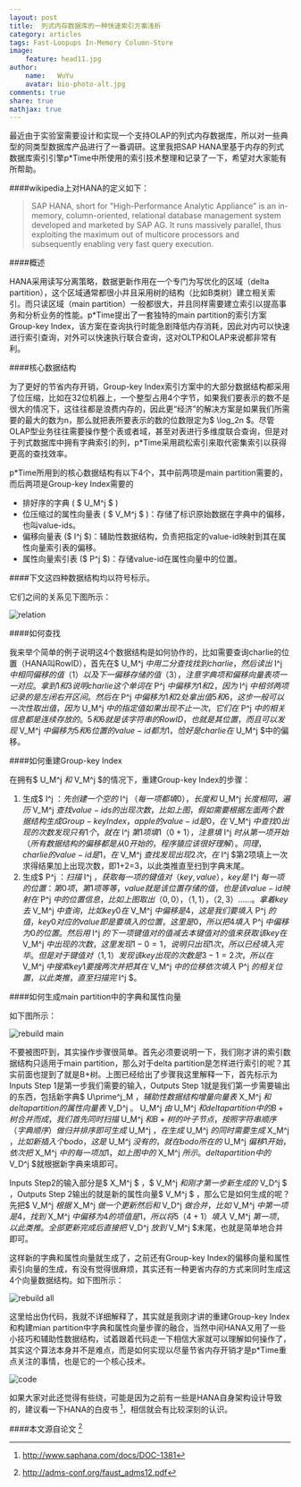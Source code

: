 ```yaml
---
layout: post
title:  列式内存数据库的一种快速索引方案浅析
category: articles
tags: Fast-Loopups In-Memory Column-Store
image:
    feature: head11.jpg
author:
    name:   WuYu
    avatar: bio-photo-alt.jpg
comments: true
share: true
mathjax: true
---
```


最近由于实验室需要设计和实现一个支持OLAP的列式内存数据库，所以对一些典型的同类型数据库产品进行了一番调研。这里我把SAP HANA里基于内存的列式数据库索引引擎p*Time中所使用的索引技术整理和记录了一下，希望对大家能有所帮助。

####wikipedia上对HANA的定义如下：
> SAP HANA, short for "High-Performance Analytic Appliance" is an in-memory, column-oriented, relational database management system developed and marketed by SAP AG. It runs massively parallel, thus exploiting the maximum out of multicore processors and subsequently enabling very fast query execution.

####概述

HANA采用读写分离策略，数据更新作用在一个专门为写优化的区域（delta partition），这个区域通常都很小并且采用树的结构（比如B类树）建立相关索引。而只读区域（main partition）一般都很大，并且同样需要建立索引以提高事务和分析业务的性能。p*Time提出了一套独特的main partition的索引方案Group-key Index，该方案在查询执行时能急剧降低内存消耗，因此对内可以快速进行索引查询，对外可以快速执行联合查询，这对OLTP和OLAP来说都非常有利。

####核心数据结构

为了更好的节省内存开销，Group-key Index索引方案中的大部分数据结构都采用了位压缩，比如在32位机器上，一个整型占用4个字节，如果我们要表示的数不是很大的情况下，这往往都是浪费内存的，因此更“经济”的解决方案是如果我们所需要的最大的数为n，那么就把表所要表示的数的位数限定为$ \log_2n $。尽管OLAP型业务往往需要操作整个表或者域，甚至对表进行多维度联合查询，但是对于列式数据库中拥有字典索引的列，p*Time采用疏松索引来取代密集索引以获得更高的查找效率。

p*Time所用到的核心数据结构有以下4个，其中前两项是main partition需要的，而后两项是Group-key Index需要的

* 排好序的字典 ( $ U_M^j $ )
* 位压缩过的属性向量表 ( $ V_M^j $ )：存储了标识原始数据在字典中的偏移，也叫value-ids。
* 偏移向量表 ($ I^j $)：辅助性数据结构，负责把指定的value-id映射到其在属性向量索引表的偏移。
* 属性向量索引表 ($ P^j $)：存储value-id在属性向量中的位置。

####下文这四种数据结构均以符号标示。

它们之间的关系见下图所示：

![relation](/images/fast1.png)

####如何查找

我来举个简单的例子说明这4个数据结构是如何协作的，比如需要查询charlie的位置（HANA叫RowID），首先在$ U_M^j $中用二分查找找到charlie，然后读出$ I^j $中相同偏移的值（1）以及下一偏移存储的值（3），注意字典项和偏移向量表项一一对应。拿到1和3说明charlie这个单词在$ P^j $中偏移为1和2，因为$ I^j $中相邻两项记录的是左闭右开区间。然后在$ P^j $中偏移为1和2处拿出值5和6，这步一般可以一次性取出值，因为$ U_M^j $中的指定值如果出现不止一次，它们在$ P^j $中的相关信息都是连续存放的。5和6就是该字符串的RowID，也就是其位置，而且可以发现$ V_M^j $中偏移为5和6位置的value-id都为1，恰好是charlie在$ U_M^j $中的偏移。

####如何重建Group-key Index

在拥有$ U_M^j $和$ V_M^j $的情况下，重建Group-key Index的步骤：

1. 生成$ I^j $：先创建一个空的$ I^j $（每一项都填0），长度和$ U_M^j $长度相同，遍历$ V_M^j $查找value-ids的出现次数，比如上图，假如需要根据左面两个数据结构生成Group-key Index，apple的value-id是0，在$ V_M^j $中查找0出现的次数发现只有1个，就在$ I^j $第1项填1（0+1），注意填$ I^j $时从第一项开始（所有数据结构的偏移都是从0开始的，程序猿应该很好理解）。同理，charlie的value-id是1，在$ V_M^j $查找发现出现2次，在$ I^j $第2项填上一次求得结果加上出现次数，即1+2=3，以此类推直至扫到字典末尾。
2. 生成$ P^j $：扫描$ I^j $，获取每一项的键值对（key,value），key是$ I^j $每一项的位置：第0项，第1项等等，value就是该位置存储的值，也是该value-id映射在$ P^j $中的位置信息，比如上图取出（0,0），（1,1），（2,3）......。拿着key去$ V_M^j $中查询，比如key 0在$ V_M^j $中偏移是4，这是我们要填入$ P^j $的值，key 0对应的value即是要填入的位置，这里是0，所以把4填入$ P^j $中偏移为0的位置。然后用$ I^j $的下一项键值对的值减去本键值对的值来获取该key在$ V_M^j $中出现的次数，这里发现1-0=1，说明只出现1次，所以已经填入完毕。但是对于键值对（1,1）发现该key出现的次数是3-1=2次，所以在$ V_M^j $中搜索key 1要搜两次并把其在$ V_M^j $中的位移依次填入$ P^j $的相关位置，以此类推，直至扫描完$ I^j $。

####如何生成main partition中的字典和属性向量

如下图所示：

![rebuild main](/images/fast2.png)

不要被图吓到，其实操作步骤很简单。首先必须要说明一下，我们刚才讲的索引数据结构只适用于main partition，那么对于delta partition是怎样进行索引的呢？其实前面也提到了就是B+树。上图已经给出了步骤我这里解释一下，首先标示为Inputs Step 1是第一步我们需要的输入，Outputs Step 1就是我们第一步需要输出的东西，包括新字典$ U\prime^j_M $，辅助性数据结构增量向量表$ X_M^j $和delta partition的属性向量表$ V_D^j $。$ U_M^j $由$ U_M^j $和delta partition中的B+树合并而成，我们首先同时扫描$ U_M^j $和B+树的叶子节点，按照字符串顺序（字典顺序）做归并排序即可生成$ U_M^j $，在生成$ U_M^j $的同时需要生成$ X_M^j $，比如新插入个bodo，这是$ U_M^j $没有的，就在bodo所在的$ U_M^j $偏移1开始，依次把$ X_M^j $中的每一项加1，如上图中的$ X_M^j $所示。delta partition中的$ V_D^j $就根据新字典来填即可。

Inputs Step2的输入部分是$ X_M^j $ ，$ V_M^j $和刚才第一步新生成的$ V_D^j $ ，Outputs Step 2输出的就是新的属性向量$ V_M^j $ ，那么它是如何生成的呢？先把$ V_M^j $根据$ X_M^j $做一个更新然后和$ V_D^j $做合并，比如$ V_M^j $中第一项是4，找到$ X_M^j $中偏移为4的项值是1，所以将5（4+1）填入$ V_M^j $第一项，以此类推。全部更新完成后直接把$ V_D^j $放到$ V_M^j $末尾，也就是简单地合并即可。

这样新的字典和属性向量就生成了，之前还有Group-key Index的偏移向量和属性索引向量的生成，有没有觉得很麻烦，其实还有一种更省内存的方式来同时生成这4个向量数据结构。如下图所示：

![rebuild all](/images/fast3.png)

这里给出伪代码，我就不详细解释了，其实就是我刚才讲的重建Group-key Index和构建mian partition中字典和属性向量步骤的融合，当然中间HANA又用了一些小技巧和辅助性数据结构，试着跟着代码走一下相信大家就可以理解如何操作了，其实这个算法本身并不是难点，而是如何实现以尽量节省内存开销才是p*Time重点关注的事情，也是它的一个核心技术。

![code](/images/fast4.png)

如果大家对此还觉得有些绕，可能是因为之前有一些是HANA自身架构设计导致的，建议看一下HANA的白皮书 [^1]，相信就会有比较深刻的认识。

####本文源自论文 [^2]

[^1]: <http://www.saphana.com/docs/DOC-1381>

[^2]: <http://adms-conf.org/faust_adms12.pdf>
